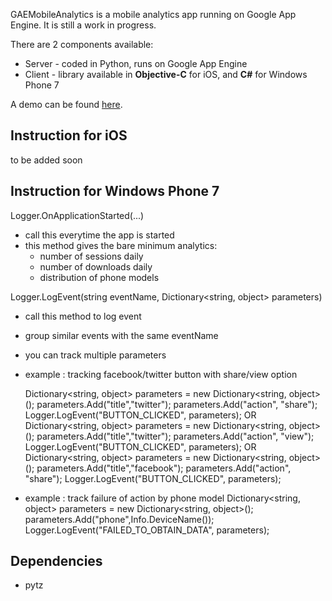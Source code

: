 GAEMobileAnalytics is a mobile analytics app running on Google App Engine. It is still a work in progress.

There are 2 components available:
* Server - coded in Python, runs on Google App Engine
* Client - library available in **Objective-C** for iOS, and **C#** for Windows Phone 7

A demo can be found [here](http://www.honcheng.com/2010/11/Open-Source-Analytics-App-on-AppEngine---GAEMobileAnalytics). 

## Instruction for iOS
to be added soon

## Instruction for Windows Phone 7

Logger.OnApplicationStarted(...)

* call this everytime the app is started
* this method gives the bare minimum analytics:
  * number of sessions daily
  * number of downloads daily
  * distribution of phone models

Logger.LogEvent(string eventName, Dictionary<string, object> parameters)

* call this method to log event
* group similar events with the same eventName
* you can track multiple parameters 
* example : tracking facebook/twitter button with share/view option

	Dictionary<string, object> parameters = new Dictionary<string, object>();
	parameters.Add("title","twitter");
	parameters.Add("action", "share");
	Logger.LogEvent("BUTTON_CLICKED", parameters);
OR 
	Dictionary<string, object> parameters = new Dictionary<string, object>();
	parameters.Add("title","twitter");
	parameters.Add("action", "view");
	Logger.LogEvent("BUTTON_CLICKED", parameters);
OR
	Dictionary<string, object> parameters = new Dictionary<string, object>();
	parameters.Add("title","facebook");
	parameters.Add("action", "share");
	Logger.LogEvent("BUTTON_CLICKED", parameters);

* example : track failure of action by phone model
   Dictionary<string, object> parameters = new Dictionary<string, object>();
   parameters.Add("phone",Info.DeviceName());
   Logger.LogEvent("FAILED_TO_OBTAIN_DATA", parameters);

## Dependencies

* pytz

